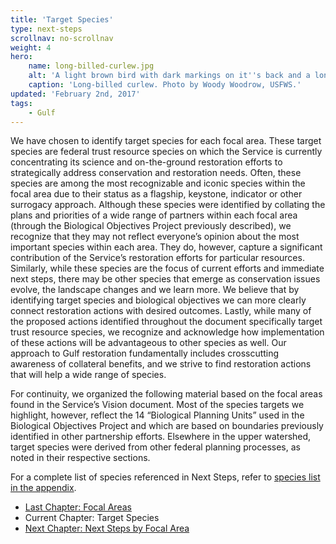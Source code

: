 ```yaml
---
title: 'Target Species'
type: next-steps
scrollnav: no-scrollnav
weight: 4
hero:
    name: long-billed-curlew.jpg
    alt: 'A light brown bird with dark markings on it''s back and a long curved beak.'
    caption: 'Long-billed curlew. Photo by Woody Woodrow, USFWS.'
updated: 'February 2nd, 2017'
tags:
    - Gulf
---
```


We have chosen to identify target species for each focal area. These target species are federal trust resource species on which the Service is currently concentrating its science and on-the-ground restoration efforts to strategically address conservation and restoration needs. Often, these species are among the most recognizable and iconic species within the focal area due to their status as a flagship, keystone, indicator or other surrogacy approach. Although these species were identified by collating the plans and priorities of a wide range of partners within each focal area (through the Biological Objectives Project previously described), we recognize that they may not reflect everyone’s opinion about the most important species within each area. They do, however, capture a significant contribution of the Service’s restoration efforts for particular resources. Similarly, while these species are the focus of current efforts and immediate next steps, there may be other species that emerge as conservation issues evolve, the landscape changes and we learn more. We believe that by identifying target species and biological objectives we can more clearly connect restoration actions with desired outcomes. Lastly, while many of the proposed actions identified throughout the document specifically target trust resource species, we recognize and acknowledge how implementation of these actions will be advantageous to other species as well. Our approach to Gulf restoration fundamentally includes crosscutting awareness of collateral benefits, and we strive to find restoration actions that will help a wide range of species.

For continuity, we organized the following material based on the focal areas found in the Service’s Vision document. Most of the species targets we highlight, however, reflect the 14 “Biological Planning Units” used in the Biological Objectives Project and which are based on boundaries previously identified in other partnership efforts. Elsewhere in the upper watershed, target species were derived from other federal planning processes, as noted in their respective sections.

For a complete list of species referenced in Next Steps, refer to [species list in the appendix](../appendices/species).

<ul class="chapter-links">
  <li class="last-chapter"><a href="../focal-areas">Last Chapter: Focal Areas</a></li>
  <li class="current-chapter"><span>Current Chapter: Target Species</span></li>
  <li class="next-chapter"><a href="../next-steps-by-focal-area">Next Chapter: Next Steps by Focal Area</a></li>
</ul>
